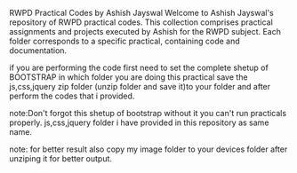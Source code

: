 RWPD Practical Codes by Ashish Jayswal
Welcome to Ashish Jayswal's repository of RWPD  practical codes. This collection comprises practical assignments and projects executed by Ashish for the RWPD subject. Each folder corresponds to a specific practical, containing code and documentation.

if you are performing the code first need to set the complete shetup of BOOTSTRAP 
in which folder you are doing this practical save the js,css,jquery zip folder (unzip folder and save it)to your folder and after perform the codes that i provided.


note:Don't forgot this shetup of bootstrap without it you can't run practicals properly.
js,css,jquery folder i have provided in this repository as same name.

note: for better result also copy my image folder to your devices folder after unziping it for better output.
